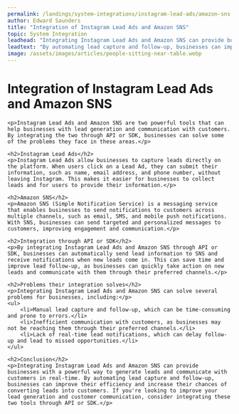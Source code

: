 ```yaml
---
permalink: /landings/system-integrations/instagram-lead-ads/amazon-sns
author: Edward Saunders
title: "Integration of Instagram Lead Ads and Amazon SNS"
topic: System Integration
leadhead: "Integrating Instagram Lead Ads and Amazon SNS can provide businesses with a powerful way to generate leads and communicate with customers in real-time"
leadtext: "By automating lead capture and follow-up, businesses can improve their efficiency and increase their chances of converting leads into customers. If you're looking to improve your lead generation and customer communication, consider integrating these two tools through API or SDK."
image: /assets/images/articles/people-sitting-near-table.webp
---
```

<div class="arttext">	<h1>Integration of Instagram Lead Ads and Amazon SNS</h1>

	<p>Instagram Lead Ads and Amazon SNS are two powerful tools that can help businesses with lead generation and communication with customers. By integrating the two through API or SDK, businesses can solve some of the problems they face in these areas.</p>

	<h2>Instagram Lead Ads</h2>
	<p>Instagram Lead Ads allow businesses to capture leads directly on the platform. When users click on a Lead Ad, they can submit their information, such as name, email address, and phone number, without leaving Instagram. This makes it easier for businesses to collect leads and for users to provide their information.</p>

	<h2>Amazon SNS</h2>
	<p>Amazon SNS (Simple Notification Service) is a messaging service that enables businesses to send notifications to customers across multiple channels, such as email, SMS, and mobile push notifications. With SNS, businesses can send targeted and personalized messages to customers, improving engagement and communication.</p>

	<h2>Integration through API or SDK</h2>
	<p>By integrating Instagram Lead Ads and Amazon SNS through API or SDK, businesses can automatically send lead information to SNS and receive notifications when new leads come in. This can save time and improve lead follow-up, as businesses can quickly take action on new leads and communicate with them through their preferred channels.</p>

	<h2>Problems their integration solves</h2>
	<p>Integrating Instagram Lead Ads and Amazon SNS can solve several problems for businesses, including:</p>
	<ul>
		<li>Manual lead capture and follow-up, which can be time-consuming and prone to errors.</li>
        <li>Inefficient communication with customers, as businesses may not be reaching them through their preferred channels.</li>
        <li>Lack of real-time lead notifications, which can delay follow-up and lead to missed opportunities.</li>
	</ul>

	<h2>Conclusion</h2>
	<p>Integrating Instagram Lead Ads and Amazon SNS can provide businesses with a powerful way to generate leads and communicate with customers in real-time. By automating lead capture and follow-up, businesses can improve their efficiency and increase their chances of converting leads into customers. If you're looking to improve your lead generation and customer communication, consider integrating these two tools through API or SDK.</p>
	
</div>